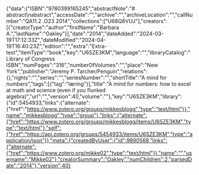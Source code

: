 {"data":{"ISBN":"9780399165245","abstractNote":"# abstract\nabstract","accessDate":"","archive":"","archiveLocation":"","callNumber":"QA11.2 .O23 2014","collections":["U68Q8VUJ"],"creators":[{"creatorType":"author","firstName":"Barbara A.","lastName":"Oakley"}],"date":"2014","dateAdded":"2024-03-19T17:12:33Z","dateModified":"2024-04-19T16:40:23Z","edition":"","extra":"Extra-test","itemType":"book","key":"U6SZE3KM","language":"","libraryCatalog":"Library of Congress ISBN","numPages":"316","numberOfVolumes":"","place":"New York","publisher":"Jeremy P. Tarcher/Penguin","relations":{},"rights":"","series":"","seriesNumber":"","shortTitle":"A mind for numbers","tags":[{"tag":"læring"}],"title":"A mind for numbers: how to excel at math and science (even if you flunked algebra)","url":"","version":40,"volume":""},"key":"U6SZE3KM","library":{"id":5454933,"links":{"alternate":{"href":"https://www.zotero.org/groups/mikkesblogg","type":"text/html"}},"name":"mikkesblogg","type":"group"},"links":{"alternate":{"href":"https://www.zotero.org/groups/mikkesblogg/items/U6SZE3KM","type":"text/html"},"self":{"href":"https://api.zotero.org/groups/5454933/items/U6SZE3KM","type":"application/json"}},"meta":{"createdByUser":{"id":9890568,"links":{"alternate":{"href":"https://www.zotero.org/mikke02","type":"text/html"}},"name":"","username":"Mikke02"},"creatorSummary":"Oakley","numChildren":2,"parsedDate":"2014"},"version":40}